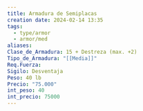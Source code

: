 ```yaml
---
title: Armadura de Semiplacas
creation date: 2024-02-14 13:35
tags:
  - type/armor
  - armor/med
aliases: 
Clase_de_Armadura: 15 + Destreza (max. +2)
Tipo_de_Armadura: "[[Media]]"
Req.Fuerza: 
Sigilo: Desventaja
Peso: 40 lb
Precio: "75.000"
int_peso: 40
int_precio: 75000
---
```



